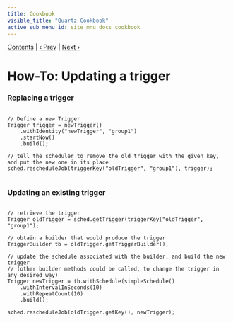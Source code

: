 ```yaml
---
title: Cookbook
visible_title: "Quartz Cookbook"
active_sub_menu_id: site_mnu_docs_cookbook
---
```

<div class="secNavPanel"><a href=".">Contents</a> | <a href="UpdateJob.html">&lsaquo;&nbsp;Prev</a> | <a href="JobInitPlugin.html">Next&nbsp;&rsaquo;</a></div>





# How-To: Updating a trigger

### Replacing a trigger

<pre class="prettyprint highlight"><code class="language-java" data-lang="java">
// Define a new Trigger
Trigger trigger = newTrigger()
    .withIdentity("newTrigger", "group1")
    .startNow()
    .build();

// tell the scheduler to remove the old trigger with the given key, and put the new one in its place
sched.rescheduleJob(triggerKey("oldTrigger", "group1"), trigger);

</code></pre>


### Updating an existing trigger

<pre class="prettyprint highlight"><code class="language-java" data-lang="java">
// retrieve the trigger
Trigger oldTrigger = sched.getTrigger(triggerKey("oldTrigger", "group1");

// obtain a builder that would produce the trigger
TriggerBuilder tb = oldTrigger.getTriggerBuilder();

// update the schedule associated with the builder, and build the new trigger
// (other builder methods could be called, to change the trigger in any desired way)
Trigger newTrigger = tb.withSchedule(simpleSchedule()
    .withIntervalInSeconds(10)
    .withRepeatCount(10)
    .build();

sched.rescheduleJob(oldTrigger.getKey(), newTrigger);

</code></pre>
